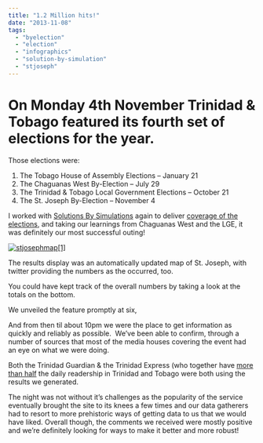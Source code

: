 ```yaml
---
title: "1.2 Million hits!"
date: "2013-11-08"
tags: 
  - "byelection"
  - "election"
  - "infographics"
  - "solution-by-simulation"
  - "stjoseph"
---
```


# On Monday 4th November Trinidad & Tobago featured its fourth set of elections for the year.

Those elections were:

1. The Tobago House of Assembly Elections – January 21
2. The Chaguanas West By-Election – July 29
3. The Trinidad & Tobago Local Government Elections – October 21
4. The St. Joseph By-Election – November 4

I worked with [Solutions By Simulations](http://www.solutionbysimulation.com/ "Solution By Simulation") again to deliver [coverage of the elections](http://politicalsimulations.com/wp/?p=217 "coverage of the elections"), and taking our learnings from Chaguanas West and the LGE, it was definitely our most successful outing!

[![stjosephmap[1]](https://irwinium.files.wordpress.com/2013/11/stjosephmap1.jpg?w=300)](https://irwinium.files.wordpress.com/2013/11/stjosephmap1.jpg)

The results display was an automatically updated map of St. Joseph, with twitter providing the numbers as the occurred, too.

You could have kept track of the overall numbers by taking a look at the totals on the bottom.

We unveiled the feature promptly at six,

And from then til about 10pm we were the place to get information as quickly and reliably as possible.  We’ve been able to confirm, through a number of sources that most of the media houses covering the event had an eye on what we were doing.

Both the Trinidad Guardian & the Trinidad Express (who together have [more than half](http://www.trinidadexpress.com/news/Express-tops-all-in-readership-223229471.html "more than half") the daily readership in Trinidad and Tobago were both using the results we generated.

The night was not without it’s challenges as the popularity of the service eventually brought the site to its knees a few times and our data gatherers had to resort to more prehistoric ways of getting data to us that we would have liked. Overall though, the comments we received were mostly positive and we’re definitely looking for ways to make it better and more robust!
